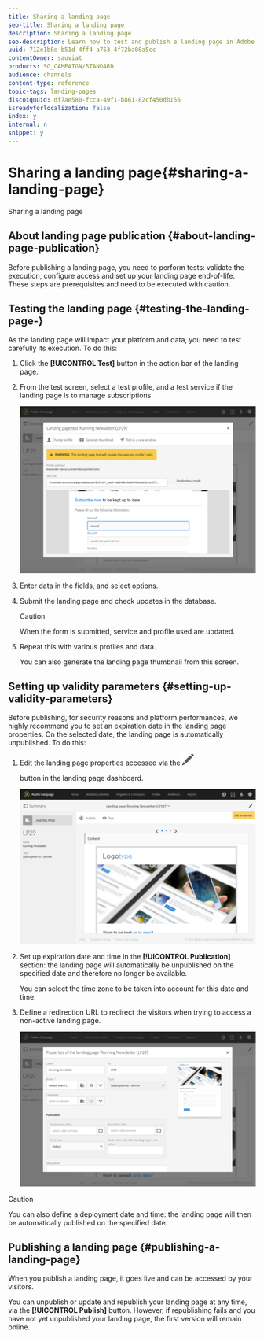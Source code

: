 ```yaml
---
title: Sharing a landing page
seo-title: Sharing a landing page
description: Sharing a landing page
seo-description: Learn how to test and publish a landing page in Adobe Campaign.
uuid: 712e1b8e-b51d-4ff4-a753-4f72ba08a5cc
contentOwner: sauviat
products: SG_CAMPAIGN/STANDARD
audience: channels
content-type: reference
topic-tags: landing-pages
discoiquuid: df7ae580-fcca-49f1-b861-82cf450db156
isreadyforlocalization: false
index: y
internal: n
snippet: y
---
```


# Sharing a landing page{#sharing-a-landing-page}

Sharing a landing page

## About landing page publication {#about-landing-page-publication}

Before publishing a landing page, you need to perform tests: validate the execution, configure access and set up your landing page end-of-life. These steps are prerequisites and need to be executed with caution.

## Testing the landing page {#testing-the-landing-page-}

As the landing page will impact your platform and data, you need to test carefully its execution. To do this:

1. Click the **[!UICONTROL Test]** button in the action bar of the landing page.
1. From the test screen, select a test profile, and a test service if the landing page is to manage subscriptions.

   ![](assets/lp_test_2.png)

1. Enter data in the fields, and select options. 
1. Submit the landing page and check updates in the database.

   >[!CAUTION]
   >
   >When the form is submitted, service and profile used are updated.

1. Repeat this with various profiles and data.

   You can also generate the landing page thumbnail from this screen.

## Setting up validity parameters {#setting-up-validity-parameters}

Before publishing, for security reasons and platform performances, we highly recommend you to set an expiration date in the landing page properties. On the selected date, the landing page is automatically unpublished. To do this:

1. Edit the landing page properties accessed via the  ![](assets/edit_darkgrey-24px.png)

   button in the landing page dashboard.

   ![](assets/lp_edit_properties_button.png)

1. Set up expiration date and time in the **[!UICONTROL Publication]** section: the landing page will automatically be unpublished on the specified date and therefore no longer be available.

   You can select the time zone to be taken into account for this date and time.

1. Define a redirection URL to redirect the visitors when trying to access a non-active landing page.

   ![](assets/lp_settings_general.png)

>[!CAUTION]
>
>You can also define a deployment date and time: the landing page will then be automatically published on the specified date.

## Publishing a landing page {#publishing-a-landing-page}

When you publish a landing page, it goes live and can be accessed by your visitors.

You can unpublish or update and republish your landing page at any time, via the **[!UICONTROL Publish]** button. However, if republishing fails and you have not yet unpublished your landing page, the first version will remain online.

